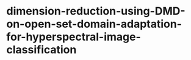 # dimension-reduction-using-DMD-on-open-set-domain-adaptation-for-hyperspectral-image-classification